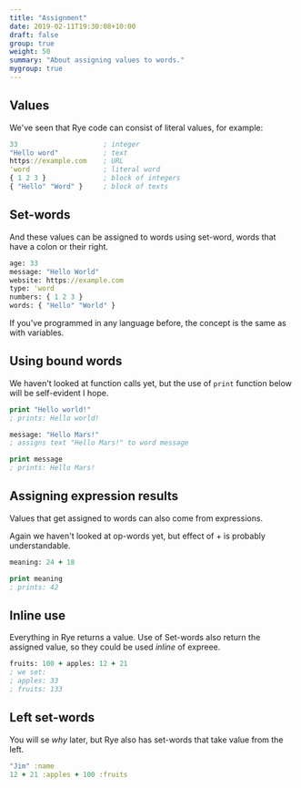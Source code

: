 ```yaml
---
title: "Assignment"
date: 2019-02-11T19:30:08+10:00
draft: false
group: true
weight: 50
summary: "About assigning values to words."
mygroup: true
---
```


## Values

We've seen that Rye code can consist of literal values, for example:

```clojure
33                     ; integer
"Hello word"           ; text
https://example.com    ; URL
'word                  ; literal word
{ 1 2 3 }              ; block of integers
{ "Hello" "Word" }     ; block of texts
```

## Set-words

And these values can be assigned to words using set-word, words that have a colon or their right.


```clojure
age: 33
message: "Hello World"
website: https://example.com
type: 'word
numbers: { 1 2 3 }
words: { "Hello" "World" }
```

If you've programmed in any language before, the concept is the same as with variables.

## Using bound words

We haven't looked at function calls yet, but the use of `print` function below will be self-evident I hope.

```clojure
print "Hello world!"
; prints: Hello world!

message: "Hello Mars!"
; assigns text "Hello Mars!" to word message

print message
; prints: Hello Mars!
```

## Assigning expression results

Values that get assigned to words can also come from expressions.

Again we haven't looked at op-words yet, but effect of + is probably understandable.

```clojure
meaning: 24 + 18

print meaning
; prints: 42
```

## Inline use

Everything in Rye returns a value. Use of Set-words also return the assigned value, so they could be used _inline_ of expreee.

```clojure
fruits: 100 + apples: 12 + 21
; we set:
; apples: 33
; fruits: 133
```

## Left set-words

You will se _why_ later, but Rye also has set-words that take value from the left.

```clojure
"Jim" :name
12 + 21 :apples + 100 :fruits
```
